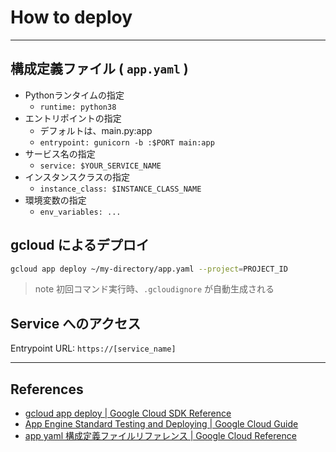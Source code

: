 # How to deploy

---

## 構成定義ファイル ( `app.yaml` )

- Pythonランタイムの指定
  - `runtime: python38`
- エントリポイントの指定
  - デフォルトは、main.py:app
  - `entrypoint: gunicorn -b :$PORT main:app`
- サービス名の指定
  - `service: $YOUR_SERVICE_NAME`
- インスタンスクラスの指定
  - `instance_class: $INSTANCE_CLASS_NAME`
- 環境変数の指定
  - `env_variables: ...`


## gcloud によるデプロイ

```bash
gcloud app deploy ~/my-directory/app.yaml --project=PROJECT_ID
```

> note
> 初回コマンド実行時、`.gcloudignore` が自動生成される

## Service へのアクセス

Entrypoint URL: `https://[service_name]`

---

## References

- [gcloud app deploy | Google Cloud SDK Reference](https://cloud.google.com/sdk/gcloud/reference/app/deploy)
- [App Engine Standard Testing and Deploying | Google Cloud Guide](https://cloud.google.com/appengine/docs/standard/python3/testing-and-deploying-your-app)
- [app yaml 構成定義ファイルリファレンス | Google Cloud Reference](https://cloud.google.com/appengine/docs/standard/python3/config/appref)
